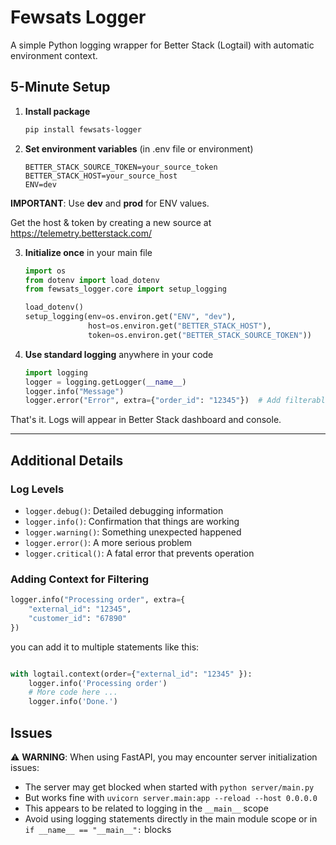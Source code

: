 # Fewsats Logger

A simple Python logging wrapper for Better Stack (Logtail) with automatic environment context.

## 5-Minute Setup

1. **Install package**
   ```bash
   pip install fewsats-logger
   ```

2. **Set environment variables** (in .env file or environment)
   ```
   BETTER_STACK_SOURCE_TOKEN=your_source_token
   BETTER_STACK_HOST=your_source_host
   ENV=dev
   ```

**IMPORTANT**: Use **dev** and **prod** for ENV values.

Get the host & token by creating a new source at https://telemetry.betterstack.com/

3. **Initialize once** in your main file
   ```python
   import os
   from dotenv import load_dotenv
   from fewsats_logger.core import setup_logging

   load_dotenv()   
   setup_logging(env=os.environ.get("ENV", "dev"),
                 host=os.environ.get("BETTER_STACK_HOST"),
                 token=os.environ.get("BETTER_STACK_SOURCE_TOKEN"))
   ```

4. **Use standard logging** anywhere in your code
   ```python
   import logging
   logger = logging.getLogger(__name__)
   logger.info("Message")
   logger.error("Error", extra={"order_id": "12345"})  # Add filterable fields
   ```

That's it. Logs will appear in Better Stack dashboard and console.

---

## Additional Details

### Log Levels

- `logger.debug()`: Detailed debugging information
- `logger.info()`: Confirmation that things are working
- `logger.warning()`: Something unexpected happened
- `logger.error()`: A more serious problem
- `logger.critical()`: A fatal error that prevents operation

### Adding Context for Filtering

```python
logger.info("Processing order", extra={
    "external_id": "12345",
    "customer_id": "67890"
})
```

you can add it to multiple statements like this:

```python

with logtail.context(order={"external_id": "12345" }):
    logger.info('Processing order')
    # More code here ...
    logger.info('Done.')

```

## Issues

⚠️ **WARNING**: When using FastAPI, you may encounter server initialization issues:
- The server may get blocked when started with `python server/main.py`
- But works fine with `uvicorn server.main:app --reload --host 0.0.0.0`
- This appears to be related to logging in the `__main__` scope
- Avoid using logging statements directly in the main module scope or in `if __name__ == "__main__":` blocks
